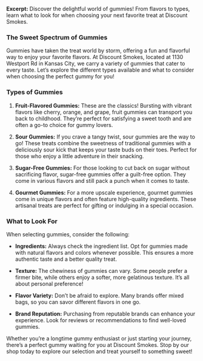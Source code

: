 **Excerpt:** Discover the delightful world of gummies! From flavors to types, learn what to look for when choosing your next favorite treat at Discount Smokes.

### The Sweet Spectrum of Gummies

Gummies have taken the treat world by storm, offering a fun and flavorful way to enjoy your favorite flavors. At Discount Smokes, located at 1130 Westport Rd in Kansas City, we carry a variety of gummies that cater to every taste. Let’s explore the different types available and what to consider when choosing the perfect gummy for you!

### Types of Gummies

1. **Fruit-Flavored Gummies:** These are the classics! Bursting with vibrant flavors like cherry, orange, and grape, fruit gummies can transport you back to childhood. They’re perfect for satisfying a sweet tooth and are often a go-to choice for gummy lovers.

2. **Sour Gummies:** If you crave a tangy twist, sour gummies are the way to go! These treats combine the sweetness of traditional gummies with a deliciously sour kick that keeps your taste buds on their toes. Perfect for those who enjoy a little adventure in their snacking.

3. **Sugar-Free Gummies:** For those looking to cut back on sugar without sacrificing flavor, sugar-free gummies offer a guilt-free option. They come in various flavors and still pack a punch when it comes to taste.

4. **Gourmet Gummies:** For a more upscale experience, gourmet gummies come in unique flavors and often feature high-quality ingredients. These artisanal treats are perfect for gifting or indulging in a special occasion.

### What to Look For

When selecting gummies, consider the following:

- **Ingredients:** Always check the ingredient list. Opt for gummies made with natural flavors and colors whenever possible. This ensures a more authentic taste and a better quality treat.

- **Texture:** The chewiness of gummies can vary. Some people prefer a firmer bite, while others enjoy a softer, more gelatinous texture. It’s all about personal preference!

- **Flavor Variety:** Don’t be afraid to explore. Many brands offer mixed bags, so you can savor different flavors in one go.

- **Brand Reputation:** Purchasing from reputable brands can enhance your experience. Look for reviews or recommendations to find well-loved gummies.

Whether you’re a longtime gummy enthusiast or just starting your journey, there’s a perfect gummy waiting for you at Discount Smokes. Stop by our shop today to explore our selection and treat yourself to something sweet!